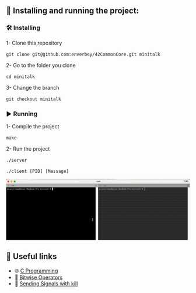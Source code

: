 ## 🚀 Installing and running the project:

### 🛠️ Installing
1- Clone this repository
```
git clone git@github.com:enverbey/42CommonCore.git minitalk
```

2- Go to the folder you clone
```
cd minitalk
```

3- Change the branch
```
git checkout minitalk
```

### ▶️ Running
1- Compile the project
```
make
```

2- Run the project 
```
./server
```
```
./client [PID] [Message]
```
<img src="https://github.com/enverbey/enverbey/blob/main/images/gif/minitalk_run.gif" sttle="image-rendering: pixelated;">

## 🔗 Useful links

- 🌐 [C Programming](https://www.cprogramming.com)
- 📝 [Bitwise Operators](https://www.geeksforgeeks.org/bitwise-operators-in-c-cpp/)
- 📡 [Sending Signals with kill](https://www.codequoi.com/en/sending-and-intercepting-a-signal-in-c/#sending-a-signal-with-the-kill-system-call-in-c)
